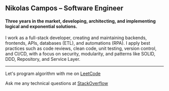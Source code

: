 ## Nikolas Campos – Software Engineer
#### Three years in the market, developing, architecting, and implementing logical and exponential solutions.

I work as a full-stack developer, creating and maintaining backends, frontends, APIs, databases (ETL), and automations (RPA). I apply best practices such as code reviews, clean code, unit testing, version control, and CI/CD, with a focus on security, modularity, and patterns like SOLID, DDD, Repository, and Service Layer.

---

Let's program algorithm with me on [LeetCode](https://leetcode.com/profile/)

Ask me any technical questions at [StackOverflow](https://stackoverflow.com/users/31046350/nikolas-campos?tab=profile)
